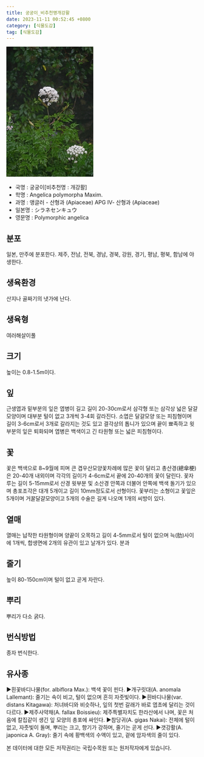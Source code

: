 ```yaml
---
title: 궁궁이_비추천명개강활
date: 2023-11-11 00:52:45 +0800
category: [식물도감]
tag: [식물도감]
---
```




![궁궁이[비추천명 : 개강활]](/assets/img/fileUpload/plants/basic/Umbelliferae/Angelica/7325/7325_1_th2.jpg)
- 국명 : 궁궁이[비추천명 : 개강활]
- 학명 : Angelica polymorpha Maxim.
- 과명 : 앵글러 - 산형과 (Apiaceae) APG Ⅳ- 산형과 (Apiaceae)
- 일본명 : シラネセンキュウ
- 영문명 : Polymorphic angelica


## 분포
일본, 만주에 분포한다. 
제주, 전남, 전북, 경남, 경북, 강원, 경기, 평남, 평북, 함남에 야생한다.
## 생육환경
산지나 골짜기의 냇가에 난다.
## 생육형
여러해살이풀
## 크기
높이는 0.8-1.5m이다.
## 잎
근생엽과 밑부분의 잎은 엽병이 길고 길이 20-30cm로서 삼각형 또는 삼각상 넓은 달걀모양이며 대부분 털이 없고 3개씩 3-4회 갈라진다. 소엽은 달걀모양 또는 피침형이며 길이 3-6cm로서 3개로 갈라지는 것도 있고 결각상의 톱니가 있으며 끝이 뾰족하고 윗부분의 잎은 퇴화되며 엽병은 백색이고 긴 타원형 또는 넓은 피침형이다.
## 꽃
꽃은 백색으로 8~9월에 피며 큰 겹우산모양꽃차례에 많은 꽃이 달리고 총산경(總傘梗)은 20-40개 내외이며 각각의 길이가 4-6cm로서 끝에 20-40개의 꽃이 달린다. 꽃자루는 길이 5-15mm로서 산경 윗부분 및 소산경 안쪽과 더불어 안쪽에 백색 돌기가 있으며 총포조각은 대개 5개이고 길이 10mm정도로서 선형이다. 꽃부리는 소형이고 꽃잎은 5개이며 거꿀달걀모양이고 5개의 수술은 길게 나오며 1개의 씨방이 있다.
## 열매
열매는 납작한 타원형이며 양끝이 오목하고 길이 4-5mm로서 털이 없으며 늑(肋)사이에 1개씩, 합생면에 2개의 유관이 있고 날개가 있다. 분과
## 줄기
높이 80-150cm이며 털이 없고 곧게 자란다.
## 뿌리
뿌리가 다소 굵다.
## 번식방법
종자 번식한다.
## 유사종
▶흰꽃바디나물(for. albiflora Max.): 백색 꽃이 핀다.
▶개구릿대(A. anomala Lallemant): 줄기는 속이 비고, 털이 없으며 흔히 자줏빛이다. 
▶흰바디나물(var. distans Kitagawa): 처녀바디와 비슷하나, 잎의 첫번 갈래가 바로 엽초에 달리는 것이 다르다.
▶제주사약채(A. fallax Boissieu): 제주특별자치도 한라산에서 나며, 꽃은 처음에 칼집같이 생긴 잎 모양의 총포에 싸인다.
▶참당귀(A. gigas Nakai): 전체에 털이 없고, 자줏빛이 돌며, 뿌리는 크고, 향기가 강하며, 줄기는 곧게 선다. 
▶갯강활(A. japonica A. Gray): 줄기 속에 황백색의 수액이 있고, 겉에 암자색의 줄이 있다. 






본 데이터에 대한 모든 저작권리는 국립수목원 또는 원저작자에게 있습니다.
